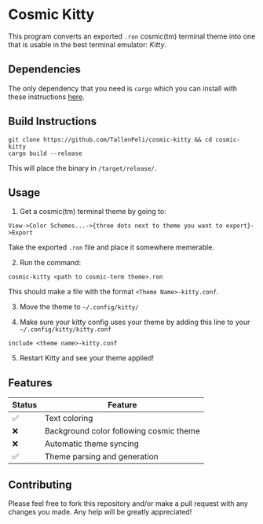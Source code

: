 # Cosmic Kitty

This program converts an exported `.ron` cosmic(tm) terminal theme into one that is usable in the best terminal emulator: _Kitty_.

## Dependencies

The only dependency that you need is `cargo` which you can install with these instructions [here](https://doc.rust-lang.org/cargo/getting-started/installation.html).

## Build Instructions

```
git clone https://github.com/TallenPeli/cosmic-kitty && cd cosmic-kitty
cargo build --release
```

This will place the binary in `/target/release/`.

## Usage

1. Get a cosmic(tm) terminal theme by going to:

`View->Color Schemes...->{three dots next to theme you want to export}->Export`

Take the exported `.ron` file and place it somewhere memerable.

2. Run the command:

```
cosmic-kitty <path to cosmic-term theme>.ron
```

This should make a file with the format `<Theme Name>-kitty.conf`.

3. Move the theme to `~/.config/kitty/`

4. Make sure your kitty config uses your theme by adding this line to your `~/.config/kitty/kitty.conf`

```
include <theme name>-kitty.conf
```

5. Restart Kitty and see your theme applied!

## Features

| Status | Feature                                 |
| ------ | --------------------------------------- |
| ✅     | Text coloring                           |
| ❌     | Background color following cosmic theme |
| ❌     | Automatic theme syncing                 |
| ✅     | Theme parsing and generation            |

## Contributing

Please feel free to fork this repository and/or make a pull request with any changes you made. Any help will be greatly appreciated!
